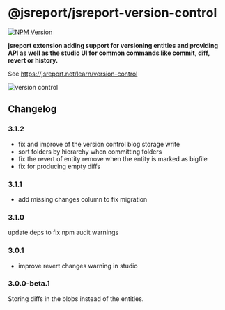 # @jsreport/jsreport-version-control
[![NPM Version](http://img.shields.io/npm/v/@jsreport/jsreport-version-control.svg?style=flat-square)](https://npmjs.com/package/@jsreport/jsreport-version-control)

**jsreport extension adding support for versioning entities and providing API as well as the studio UI for common commands like commit, diff, revert or history.**

See https://jsreport.net/learn/version-control

![version control](https://jsreport.net/img/version-control.gif)

## Changelog

### 3.1.2

- fix and improve of the version control blog storage write
- sort folders by hierarchy when committing folders
- fix the revert of entity remove when the entity is marked as bigfile
- fix for producing empty diffs

### 3.1.1

- add missing changes column to fix migration

### 3.1.0

update deps to fix npm audit warnings

### 3.0.1

- improve revert changes warning in studio

### 3.0.0-beta.1

Storing diffs in the blobs instead of the entities.
